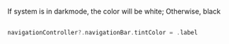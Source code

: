 If system is in darkmode, the color will be white; Otherwise, black
```swift

navigationController?.navigationBar.tintColor = .label

```